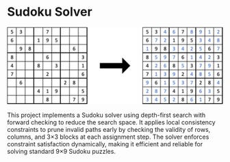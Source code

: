 # Sudoku Solver

![sudoku](img/sudoku.png)

This project implements a Sudoku solver using depth-first search with forward checking to reduce the search space. 
It applies local consistency constraints to prune invalid paths early by checking the validity of rows, columns, and 3×3 blocks at each assignment step. 
The solver enforces constraint satisfaction dynamically, making it efficient and reliable for solving standard 9×9 Sudoku puzzles.